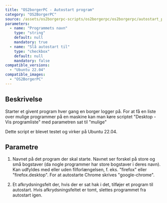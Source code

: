 ```yaml
---
title: "OS2borgerPC - Autostart program"
category: "OS2BorgerPC"
source: /assets/os2borgerpc-scripts/os2borgerpc/os2borgerpc/autostart_program.sh
parameters:
  - name: "Programmets navn"
    type: "string"
    default: null
    mandatory: true
  - name: "Slå autostart til"
    type: "checkbox"
    default: null
    mandatory: false
compatible_versions:
  - "Ubuntu 22.04"
compatible_images:
  - "OS2BorgerPC"
---
```


## Beskrivelse
Starter et givent program hver gang en borger logger på. 
For at få en liste over mulige programmer på en maskine kan man køre scriptet "Desktop - Vis programliste" med parametren sat til "mulige"

Dette script er blevet testet og virker på Ubuntu 22.04.

## Parametre
1. Navnet på det program der skal starte. Navnet ser forskel på store og små bogstaver (da nogle programmer har store bogstaver i deres navn). Kan udfyldes med eller uden filforlængelsen, f. eks. "firefox" eller "firefox.desktop". For at autostarte Chrome skrives "google-chrome".

2. Et afkrydsningsfelt der, hvis der er sat hak i det, tilføjer et program til autostart. Hvis afkrydsningsfeltet er tomt, slettes programmet fra autostart igen.

